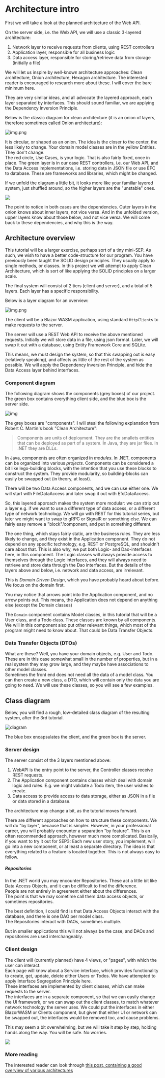 # Architecture intro
First we will take a look at the planned architecture of the Web API.

On the server side, i.e. the Web API, we will use a classic 3-layered architecture:

1) Network layer to receive requests from clients, using REST controllers
2) Application layer, responsible for all business logic
3) Data access layer, responsible for storing/retrieve data from storage (initially a file)

We will let us inspire by well-known architecture approaches: Clean architecture, Onion architecture, Hexagon architecture. The interested reader is encouraged to research more about these. I will cover the bare minimum here.

They are very similar ideas, and all advocate the layered approach, each layer separated by interfaces. This should sound familiar, we are applying the Dependency Inversion Principle.

Below is the classic diagram for clean architecture (it is an onion of layers, therefore sometimes called Onion architecture):

![img.png](Resources/CleanOnion.png)

It is circular, or shaped as an onion. The idea is the closer to the center, the less likely to change. 
Your domain model classes are in the yellow Entities. They don't change.\
The red circle, Use Cases, is your logic. That is also fairly fixed, once in place. 
The green layer is in our case REST controllers, i.e. our Web API, and the Data Access implementations, 
i.e. storing data in JSON file or use EFC to database. These are frameworks and libraries, which might be changed.

If we unfold the diagram a little bit, it looks more like your familiar layered system, just shuffled around, 
so the higher layers are the "unstable" ones.

![](Resources/cleanUnfolded.png)

The point to notice in both cases are the dependencies. Outer layers in the onion knows about inner layers, not vice versa. And in the unfolded version, upper layers know about those below, and not vice versa.
We will come back to these dependencies, and why this is the way.

## Architecture overview

This tutorial will be a larger exercise, perhaps sort of a tiny mini-SEP. 
As such, we wish to have a better code-structure for our program. 
You have previously been taught the SOLID design principles. They usually apply to single methods, or classes. 
In this project we will attempt to apply Clean Architecture, which is sort of like applying the SOLID principles on a larger scale.

The final system will consist of 2 tiers (client and server), and a total of 5 layers.
Each layer has a specific responsibility.


Below is a layer diagram for an overview:

![img.png](Resources/LayeredDiagram.png)

The client will be a Blazor WASM application, using standard `HttpClient`s to make requests to the server.

The server will use a REST Web API to receive the above mentioned requests. 
Initially we will store data in a file, using json format. 
Later, we will swap it out with a database, using Entity Framework Core and SQLite.

This means, we must design the system, so that this swapping out is easy (relatively speaking), 
and affects as little of the rest of the system as possible. 
We will apply the Dependency Inversion Principle, and hide the Data Access layer behind interfaces.



### Component diagram

The following diagram shows the components (grey boxes) of our project. The green box contains everything client side, and the blue box is the server side.

![img](Resources/ComponentDiagram.svg)

The grey boxes are "components". I will steal the following explanation from Robert C. Martin's book "Clean Architecture":

> Components are units of deployment. They are the smallets entities that can be deployed as part of a system. In Java, they are jar files. In .NET they are DLLs.

In Java, components are often organized in _modules_. In .NET, components can be organized into various _projects_. 
Components can be considered a bit like lego-building blocks, 
with the intention that you use these blocks to construct the system. 
They provide modularity, so building-blocks can easily be swapped out (in theory, at least).

There will be two Data Access components, and we can use either one. 
We will start with FileDataAccess and later swap it out with EfcDataAccess.

So, this layered approach makes the system more modular:
we can strip out a layer e.g. if we want to use a different type of data access, 
or a different type of network technology. 
We will go with REST for this tutorial series, but later we might want to swap to gRPC or SignalR or something else. 
We can fairly easy remove a "block"/component, and put in something different.

The one thing, which stays fairly static, are the business rules. 
They are less likely to change, and they exist in the Application component. They do not depend on any specific technology, e.g. REST or PostgreSQL, and shouldn't care about that. 
This is also why, we put both Logic- and Dao-interfaces here, in this component. 
The Logic classes will always provide access to themselves through the Logic interfaces, 
and they will always need to retrieve and store data through the Dao interfaces. 
But the details of the layers above and below, i.e. network and data access, are irrelevant.

This is _Domain Driven Design_, which you have probably heard about before. We focus on the domain first.

You may notice that arrows point into the Application component, and no arrow points out. This means, the Application does not depend on anything else (except the Domain classes)

The `Domain` component contains Model classes, in this tutorial that will be a User class, and a Todo class. 
These classes are known by all components.\
We will in this component also put other relevant things, which most of the program might need to know about. That could be Data Transfer Objects.

### Data Transfer Objects (DTOs)
What are these? Well, you have your domain objects, e.g. User and Todo. These are in this case somewhat small in the number of properties, but in a real system they may grow large, and they maybe have associations to other model classes.\
Sometimes the front end does not need all the data of a model class. You can then create a new class, a DTO, which will contain only the data you are going to need. We will use these classes, so you will see a few examples.

## Class diagram

Below, you will find a rough, low-detailed class diagram of the resulting system, after the 3rd tutorial.

![diagram](Resources/LowDetailedClassDiagram.svg)

The blue box encapsulates the client, and the green box is the server.

### Server design
The server consist of the 3 layers mentioned above:
1) WebAPI is the entry point to the server, the Controller classes receive REST requests.
2) The Application component contains classes which deal with domain logic and rules. E.g. we might validate a Todo item, the user wishes to create.
3) Data access to provide access to data storage, either as JSON in a file or data stored in a database.

The architecture may change a bit, as the tutorial moves forward.

There are different approaches on how to structure these components. 
We will do "by layer", because that is simpler. 
However, in your professional career, you will probably encounter a separation "by feature". 
This is an often recommended approach, however much more complicated. 
Basically, if you want to try it out for SEP3: Each new user story, you implement, will go into a new component, or at least a separate directory. 
The idea is that everything related to a feature is located together. This is not always easy to follow.

##### Repositories
In the .NET world you may encounter Repositories. These act a little bit like Data Access Objects, and it can be difficult to find the difference.\
People are not entirely in agreement either about the differences.\
The point is that we may sometime call them data access objects, or sometimes repositories.

The best definition, I could find is that Data Access Objects interact with the database, and there is one DAO per model class.\
The Repositories interact with DAOs, sometimes multiple.

But in smaller applications this will not always be the case, and DAOs and repositories are used interchangeably.

### Client design

The client will (currently planned) have 4 views, or "pages", with which the user can interact.\
Each page will know about a Service interface, which provides functionality to create, get, update, delete either Users or Todos. We have attempted to apply Interface Segregation Principle here.\
These interfaces are implemented by client classes, which can make requests to the server.\
The interfaces are in a separate component, so that we can easily change the UI framework, or we can swap out the client classes, to match whatever network technology the server uses. We could put the interfaces in either BlazorWASM or Clients component, but given that either UI or network can be swapped out, the interfaces would be removed too, and cause problems.



This may seem a bit overwhelming, but we will take it step by step, holding hands along the way. You will be safe. No worries.

![](Resources/HakunaMatata.png)

### More reading
The interested reader can look through [this post, containing a good overview of various architectures](https://docs.microsoft.com/en-us/dotnet/architecture/modern-web-apps-azure/common-web-application-architectures)